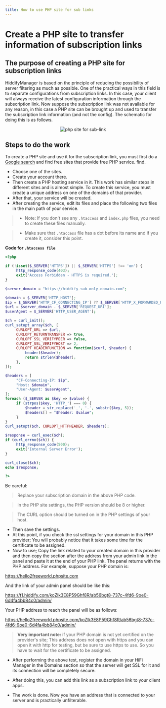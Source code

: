 ```yaml
---
title: How to use PHP site for sub links
---
```


# Create a PHP site to transfer information of subscription links

## The purpose of creating a PHP site for subscription links
HiddifyManager is based on the principle of reducing the possibility of server filtering as much as possible. One of the practical ways in this field is to separate configurations from subscription links. In this case, your client will always receive the latest configuration information through the subscription link. Now suppose the subscription link was not available for any reason, in this case a PHP site can be brought up and used to transfer the subscription link information (and not the config). The schematic for doing this is as follows.

<div align=center markdown=1>
  
![php site for sub-link](https://github.com/hiddify/hiddify.com/assets/125398461/88db7524-3ccf-40ca-b6f2-ffc351bedf80)
</div>

## Steps to do the work
To create a PHP site and use it for the subscription link, you must first do a [Google search](https://www.google.com/search?q=free+php+hosting) and find free sites that provide free PHP service. find.

- Choose one of the sites.
- Create your account there.
- Then create a PHP hosting service in it. This work has similar steps in different sites and is almost simple. To create this service, you must create a unique address on one of the domains of that provider.
- After that, your service will be created.
- After creating the service, edit its files and place the following two files in the main path of your service.

> - Note: If you don't see any `.htaccess` and `index.php` files, you need to create these files manually.

> - Make sure that `.htaccess` file has a dot before its name and if you create it, consider this point.

**Code for `.htaccess file`**

```php
<?php

if (!isset($_SERVER['HTTPS']) || $_SERVER['HTTPS'] !== 'on') {
     http_response_code(403);
     exit('Access Forbidden - HTTPS is required.');
}

$server_domain = "https://hiddify-sub-only-domain.com";

$domain = $_SERVER['HTTP_HOST'];
$ip = $_SERVER['HTTP_CF_CONNECTING_IP'] ?? $_SERVER['HTTP_X_FORWARDED_FOR'] ?? $_SERVER['REMOTE_ADDR'];
$url = $server_domain . $_SERVER['REQUEST_URI'];
$userAgent = $_SERVER['HTTP_USER_AGENT'];

$ch = curl_init();
curl_setopt_array($ch, [
     CURLOPT_URL => $url,
     CURLOPT_RETURNTRANSFER => true,
     CURLOPT_SSL_VERIFYPEER => false,
     CURLOPT_SSL_VERIFYHOST => 2,
     CURLOPT_HEADERFUNCTION => function($curl, $header) {
         header($header);
         return strlen($header);
     },
]);

$headers = [
     "CF-Connecting-IP: $ip",
     "Host: $domain",
     "User-Agent: $userAgent",
];
foreach ($_SERVER as $key => $value) {
     if (strpos($key, 'HTTP_') === 0) {
         $header = str_replace('_', '-', substr($key, 5));
         $headers[] = "$header: $value";
     }
}
curl_setopt($ch, CURLOPT_HTTPHEADER, $headers);

$response = curl_exec($ch);
if (curl_errno($ch)) {
     http_response_code(500);
     exit('Internal Server Error');
}

curl_close($ch);
echo $response;

?>

```

Be careful:
> Replace your subscription domain in the above PHP code.

> In the PHP site settings, the PHP version should be 8 or higher.

> The CURL option should be turned on in the PHP settings of your host.


- Then save the settings.
- At this point, if you check the ssl settings for your domain in this PHP provider; You will probably notice that it takes some time for the certificate to be assigned.
- Now to use; Copy the link related to your created domain in this provider and then copy the section after the address from your admin link in the panel and paste it at the end of your PHP link. The panel returns with the PHP address.
For example, suppose your PHP domain is:

https://hello2freeworld.phpsite.com

And the link of your admin panel should be like this:

https://t1.hiddify.com/koZlk3E8P59Ghf8R/ab56bgt8-737c-4fd6-9oe0-6d4fa4bb84c0/admin/

Your PHP address to reach the panel will be as follows:

https://hello2freeworld.phpsite.com/koZlk3E8P59Ghf8R/ab56bgt8-737c-4fd6-9oe0-6d4fa4bb84c0/admin/

> **Very important note:** if your PHP domain is not yet certified on the provider's site; This address does not open with https and you can open it with http for testing, but be sure to use https to use. So you have to wait for the certificate to be assigned.

- After performing the above test, register the domain in your HiFi Manager in the Domains section so that the server will get SSL for it and its connection will be completely secure.

- After doing this, you can add this link as a subscription link to your client apps.
- The work is done. Now you have an address that is connected to your server and is practically unfilterable.

